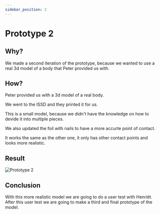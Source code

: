 ```yaml
---
sidebar_position: 2
---
```


# Prototype 2

## Why?

We made a second iteration of the prototype, because we wanted to use a real 3d model of a body that Peter provided us with.

## How?

Peter provided us with a 3d model of a real body.

We went to the ISSD and they printed it for us.

This is a small model, because we didn't have the knowledge on how to devide it into multiple pieces.

We also updated the foil with nails to have a more accurte point of contact.

It works the same as the other one, it only has other contact points and looks more realistic.

## Result

![Prototype 2](/img/prototype-model/prototype-2.jpeg)

## Conclusion

With this more realistic model we are going to do a user test with Henriët. After this user test we are going to make a third and final prototype of the model.
